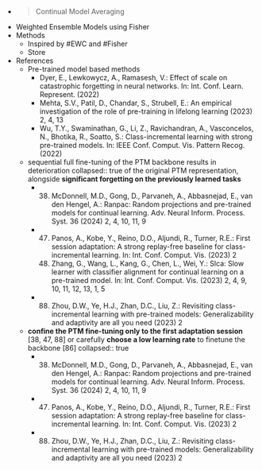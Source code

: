 - >Continual Model Averaging
- Weighted Ensemble Models using Fisher
- Methods
	- Inspired by #EWC and #Fisher
	- Store
- References
	- Pre-trained model based methods
		- Dyer, E., Lewkowycz, A., Ramasesh, V.: Effect of scale on catastrophic 
		  forgetting in neural networks. In: Int. Conf. Learn. Represent. (2022)
		- Mehta, S.V., Patil, D., Chandar, S., Strubell, E.: An empirical investigation 
		  of the role of pre-training in lifelong learning (2023) 2, 4, 13
		- Wu, T.Y., Swaminathan, G., Li, Z., Ravichandran, A., Vasconcelos, N., 
		  Bhotika, R., Soatto, S.: Class-incremental learning with strong 
		  pre-trained models. In: IEEE Conf. Comput. Vis. Pattern Recog. (2022)
	- sequential full fine-tuning of the PTM backbone results in deterioration
	  collapsed:: true
	   of the original PTM representation, alongside **significant forgetting on
	   the previously learned tasks**
		- 38. McDonnell, M.D., Gong, D., Parvaneh, A., Abbasnejad, E., van den Hengel, A.: Ranpac: Random projections and pre-trained models for continual learning. Adv. Neural Inform. Process. Syst. 36 (2024) 2, 4, 10, 11, 9
		- 47. Panos, A., Kobe, Y., Reino, D.O., Aljundi, R., Turner, R.E.: First session adaptation: A strong replay-free baseline for class-incremental learning. In: Int. Conf. Comput. Vis. (2023) 2
		  86. Zhang, G., Wang, L., Kang, G., Chen, L., Wei, Y.: Slca: Slow learner with classifier alignment for continual learning on a pre-trained model. In: Int. Conf. Comput. Vis. (2023) 2, 4, 9, 10, 11, 12, 13, 1, 5
		- 88. Zhou, D.W., Ye, H.J., Zhan, D.C., Liu, Z.: Revisiting class-incremental learning with pre-trained models: Generalizability and adaptivity are all you need (2023) 2
	- **confine the PTM fine-tuning only to the first adaptation session** [38, 47, 88] or carefully **choose a low learning rate** to finetune the backbone [86]
	  collapsed:: true
		- 38. McDonnell, M.D., Gong, D., Parvaneh, A., Abbasnejad, E., van den Hengel, A.: Ranpac: Random projections and pre-trained models for continual learning. Adv. Neural Inform. Process. Syst. 36 (2024) 2, 4, 10, 11, 9
		- 47. Panos, A., Kobe, Y., Reino, D.O., Aljundi, R., Turner, R.E.: First session adaptation: A strong replay-free baseline for class-incremental learning. In: Int. Conf. Comput. Vis. (2023) 2
		- 88. Zhou, D.W., Ye, H.J., Zhan, D.C., Liu, Z.: Revisiting class-incremental learning with pre-trained models: Generalizability and adaptivity are all you need (2023) 2